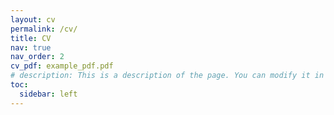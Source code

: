 ```yaml
---
layout: cv
permalink: /cv/
title: CV
nav: true
nav_order: 2
cv_pdf: example_pdf.pdf
# description: This is a description of the page. You can modify it in 'pages/_cv.md'. You can also change or remove the top pdf download button.
toc:
  sidebar: left
---
```

